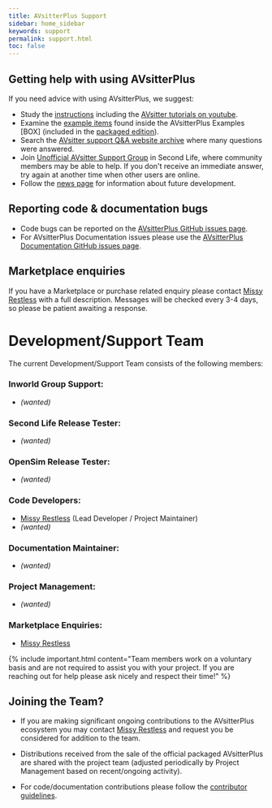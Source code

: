 ```yaml
---
title: AVsitterPlus Support
sidebar: home_sidebar
keywords: support
permalink: support.html
toc: false
---
```


## Getting help with using AVsitterPlus

If you need advice with using AVsitterPlus, we suggest:

-  Study the <a href="https://avsitterplus.github.io">instructions</a> including the <a href="https://www.youtube.com/user/code5violet/videos">AVsitter tutorials on youtube</a>.
-  Examine the <a href="/avsitterplus_examples.html">example items</a> found inside the AVsitterPlus Examples [BOX] (included in the <a href="{{ site.marketplace }}">packaged edition</a>).
-  Search the <a href="https://avsitter.com/qa">AVsitter support Q&A website archive</a> where many questions were answered.
-  Join <a href="http://world.secondlife.com/group/ccd07e24-4fdd-750f-f28f-fadd795d32ca">Unofficial AVsitter Support Group</a> in Second Life, where community members may be able to help. If you don't receive an immediate answer, try again at another time when other users are online.
-  Follow the <a href="/news_archive.html">news page</a> for information about future development.

## Reporting code & documentation bugs

-  Code bugs can be reported on the <a href="https://github.com/missyrestless/AVsitterPlus/issues">AVsitterPlus GitHub issues page</a>.
-  For AVsitterPlus Documentation issues please use the <a href="https://github.com/missyrestless/avsitterplus.github.io/issues">AVsitterPlus Documentation GitHub issues page</a>.

## Marketplace enquiries
If you have a Marketplace or purchase related enquiry please contact <a href="http://world.secondlife.com/resident/3506213c-29c8-4aa1-a38f-e12f6d41b804">Missy Restless</a> with a full description. Messages will be checked every 3-4 days, so please be patient awaiting a response.

# Development/Support Team
The current Development/Support Team consists of the following members:

### Inworld Group Support:
  * *(wanted)*

### Second Life Release Tester:
  * *(wanted)*

### OpenSim Release Tester:
  * *(wanted)*

### Code Developers:
  * [Missy Restless](http://world.secondlife.com/resident/3506213c-29c8-4aa1-a38f-e12f6d41b804) (Lead Developer / Project Maintainer)
  * *(wanted)*

### Documentation Maintainer:
  * *(wanted)*

### Project Management:
  * *(wanted)*

### Marketplace Enquiries:
  * [Missy Restless](http://world.secondlife.com/resident/3506213c-29c8-4aa1-a38f-e12f6d41b804)


{% include important.html content="Team members work on a voluntary basis and are not required to assist you with your project. If you are reaching out for help please ask nicely and respect their time!" %}


## Joining the Team?
* If you are making significant ongoing contributions to the AVsitterPlus ecosystem you may contact <a href="http://world.secondlife.com/resident/3506213c-29c8-4aa1-a38f-e12f6d41b804">Missy Restless</a> and request you be considered for addition to the team.

* Distributions received from the sale of the official packaged AVsitterPlus are shared with the project team (adjusted periodically by Project Management based on recent/ongoing activity).

* For code/documentation contributions please follow the <a href="/contribute">contributor guidelines</a>.

